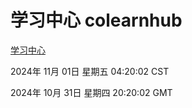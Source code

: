 # 学习中心 colearnhub
[学习中心](http://219.139.197.74:56308/colearnhub/)

2024年 11月 01日 星期五 04:20:02 CST

2024年 10月 31日 星期四 20:20:02 GMT
